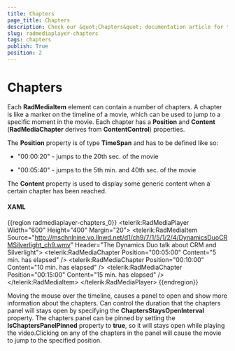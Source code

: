 ```yaml
---
title: Chapters
page_title: Chapters
description: Check our &quot;Chapters&quot; documentation article for the RadMediaPlayer WPF control.
slug: radmediaplayer-chapters
tags: chapters
publish: True
position: 2
---
```


# Chapters

Each __RadMediaItem__ element can contain a number of chapters. A chapter is like a marker on the timeline of a movie, which can be used to jump to a specific moment in the movie. Each chapter has a __Position__ and __Content__ (__RadMediaChapter__ derives from __ContentControl__) properties. 

The __Position__ property is of type __TimeSpan__ and has to be defined like so:

* "00:00:20" - jumps to the 20th sec. of the movie

* "00:05:40" - jumps to the 5th min. and 40th sec. of the movie

The __Content__ property is used to display some generic content when a certain chapter has been reached.				

#### __XAML__

{{region radmediaplayer-chapters_0}}
	<telerik:RadMediaPlayer Width="600" Height="400" Margin="20">
	    <telerik:RadMediaItem 
	        	Source="http://mschnlnine.vo.llnwd.net/d1/ch9/7/1/5/1/2/4/DynamicsDuoCRMSilverlight_ch9.wmv"
	        	Header="The Dynamics Duo talk about CRM and Silverlight">
	        <telerik:RadMediaChapter Position="00:05:00" Content="5 min. has elapsed" />
	        <telerik:RadMediaChapter Position="00:10:00" Content="10 min. has elapsed" />
	        <telerik:RadMediaChapter Position="00:15:00" Content="15 min. has elapsed" />
	    </telerik:RadMediaItem>
	</telerik:RadMediaPlayer>
{{endregion}}

Moving the mouse over the timeline, causes a panel to open and show more information about the chapters. Can control the  duration that the chapters panel will stays open by specifying the __ChaptersStaysOpenInterval__ property.  The chapters panel can be pinned by setting the __IsChaptersPanelPinned__ property to __true__, so it will stays open while playing the video.Clicking on any of the chapters in the panel will cause the movie to jump to the specified position.